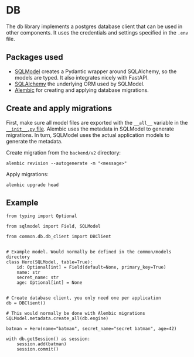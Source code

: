 # DB

The db library implements a postgres database client that can be used in other components.
It uses the credentials and settings specified in the `.env` file.

## Packages used

* [SQLModel](https://sqlmodel.tiangolo.com/) creates a Pydantic wrapper around SQLAlchemy, so the models are typed. It also integrates nicely with FastAPI.
* [SQLAlchemy](https://docs.sqlalchemy.org/en/14/index.html) the underlying ORM used by SQLModel.
* [Alembic](https://alembic.sqlalchemy.org/en/latest/) for creating and applying database migrations.

## Create and apply migrations

First, make sure all model files are exported with the `__all__` variable in the [`__init__.py` file](../models/__init__.py).
Alembic uses the metadata in SQLModel to generate migrations. In turn, SQLModel uses the actual application models to generate the metadata.

Create migration from the `backend/v2` directory:

```{bash}
alembic revision --autogenerate -m "<message>"
```

Apply migrations:

```{bash}
alembic upgrade head
```

## Example

```{python}
from typing import Optional

from sqlmodel import Field, SQLModel

from common.db.db_client import DBClient


# Example model. Would normally be defined in the common/models directory
class Hero(SQLModel, table=True):
    id: Optional[int] = Field(default=None, primary_key=True)
    name: str
    secret_name: str
    age: Optional[int] = None


# Create database client, you only need one per application
db = DBClient()

# This would normally be done with Alembic migrations
SQLModel.metadata.create_all(db.engine)

batman = Hero(name="batman", secret_name="secret batman", age=42)

with db.getSession() as session:
    session.add(batman)
    session.commit()
```
